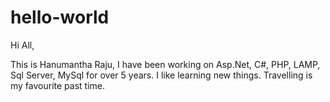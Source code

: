 # hello-world

Hi All,

This is Hanumantha Raju, I have been working on Asp.Net, C#, PHP, LAMP, Sql Server, MySql for over 5 years. I like learning new things. Travelling is my favourite past time.
